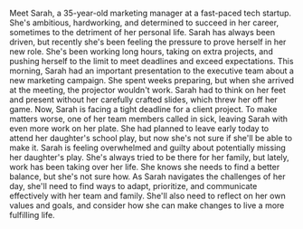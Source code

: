 Meet Sarah, a 35-year-old marketing manager at a fast-paced tech startup. She's ambitious, hardworking, and determined to succeed in her career, sometimes to the detriment of her personal life.
Sarah has always been driven, but recently she's been feeling the pressure to prove herself in her new role. She's been working long hours, taking on extra projects, and pushing herself to the limit to meet deadlines and exceed expectations.
This morning, Sarah had an important presentation to the executive team about a new marketing campaign. She spent weeks preparing, but when she arrived at the meeting, the projector wouldn't work. Sarah had to think on her feet and present without her carefully crafted slides, which threw her off her game.
Now, Sarah is facing a tight deadline for a client project. To make matters worse, one of her team members called in sick, leaving Sarah with even more work on her plate. She had planned to leave early today to attend her daughter's school play, but now she's not sure if she'll be able to make it.
Sarah is feeling overwhelmed and guilty about potentially missing her daughter's play. She's always tried to be there for her family, but lately, work has been taking over her life. She knows she needs to find a better balance, but she's not sure how.
As Sarah navigates the challenges of her day, she'll need to find ways to adapt, prioritize, and communicate effectively with her team and family. She'll also need to reflect on her own values and goals, and consider how she can make changes to live a more fulfilling life.